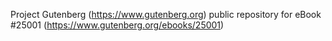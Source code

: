 Project Gutenberg (https://www.gutenberg.org) public repository for eBook #25001 (https://www.gutenberg.org/ebooks/25001)
